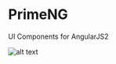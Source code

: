 # PrimeNG
UI Components for AngularJS2

![alt text](http://www.primefaces.org/images/primeng.png "PrimeNG")
